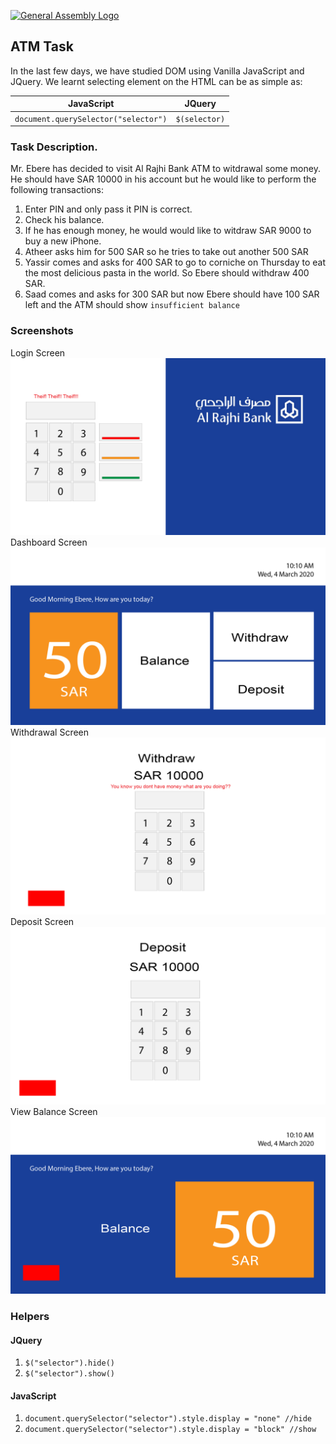 [![General Assembly Logo](https://camo.githubusercontent.com/1a91b05b8f4d44b5bbfb83abac2b0996d8e26c92/687474703a2f2f692e696d6775722e636f6d2f6b6538555354712e706e67)](https://generalassemb.ly/education/web-development-immersive)

## ATM Task

In the last few days, we have studied DOM using Vanilla JavaScript and JQuery. We learnt selecting element on the HTML can be as simple as:


|JavaScript | JQuery |
|-----------|--------|
|`document.querySelector("selector")`| `$(selector)`|

### Task Description.

Mr. Ebere has decided to visit Al Rajhi Bank ATM to witdrawal some money. He should have SAR 10000 in his account but he would like to perform the following transactions:

1. Enter PIN and only pass it PIN is correct.
1. Check his balance.
1. If he has enough money, he would would like to witdraw SAR 9000 to buy a new iPhone.
1. Atheer asks him for 500 SAR so he tries to take out another 500 SAR
1. Yassir comes and asks for 400 SAR to go to corniche on Thursday to eat the most delicious pasta in the world. So Ebere should withdraw 400 SAR.
1. Saad comes and asks for 300 SAR but now Ebere should have 100 SAR left and the ATM should show `insufficient balance`

### Screenshots
Login Screen
![](img/1.png)
Dashboard Screen
![](img/2.png)
Withdrawal Screen
![](img/3.png)
Deposit Screen
![](img/4.png)
View Balance Screen
![](img/5.png)

### Helpers
#### JQuery
1. `$("selector").hide()`
1. `$("selector").show()`


#### JavaScript
1. `document.querySelector("selector").style.display = "none" //hide`
1. `document.querySelector("selector").style.display = "block" //show`
